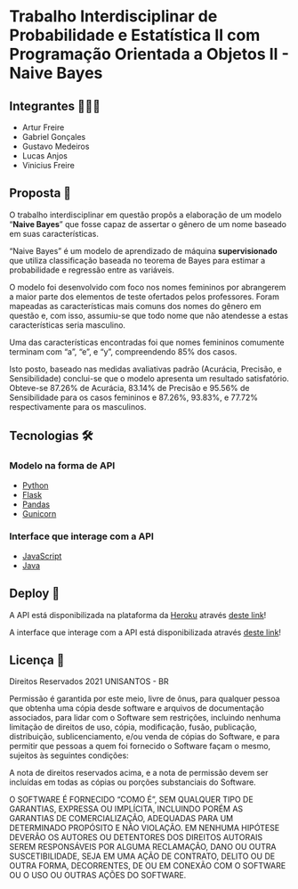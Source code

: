 # Trabalho Interdisciplinar de Probabilidade e Estatística II com Programação Orientada a Objetos II - Naive Bayes

## Integrantes 🧑🏻‍💻

- Artur Freire
- Gabriel Gonçales
- Gustavo Medeiros
- Lucas Anjos
- Vinicius Freire

## Proposta 👀

O trabalho interdisciplinar em questão propôs a elaboração de um modelo “**Naive Bayes**” que fosse capaz de assertar o gênero de um nome baseado em suas características.

“Naive Bayes” é um modelo de aprendizado de máquina **supervisionado** que utiliza classificação baseada no teorema de Bayes para estimar a probabilidade e regressão entre as variáveis.

O modelo foi desenvolvido com foco nos nomes femininos por abrangerem a maior parte dos elementos de teste ofertados pelos professores. Foram mapeadas as características mais comuns dos nomes do gênero em questão e, com isso, assumiu-se que todo nome que não atendesse a estas características seria masculino.

Uma das características encontradas foi que nomes femininos comumente terminam com “a”, “e”, e “y”, compreendendo 85% dos casos.

Isto posto, baseado nas medidas avaliativas padrão (Acurácia, Precisão, e Sensibilidade) conclui-se que o modelo apresenta um resultado satisfatório. Obteve-se 87.26% de Acurácia, 83.14% de Precisão e 95.56% de Sensibilidade para os casos femininos e 87.26%, 93.83%, e 77.72% respectivamente para os masculinos.

## Tecnologias 🛠

### Modelo na forma de API

- <a href="https://www.python.org/" target="_blank">Python</a>
- <a href="https://flask.palletsprojects.com/en/2.0.x/" target="_blank">Flask</a>
- <a href="https://pandas.pydata.org/" target="_blank">Pandas</a>
- <a href="https://gunicorn.org/" target="_blank">Gunicorn</a>

### Interface que interage com a API

- <a href="https://developer.mozilla.org/pt-BR/docs/Web/JavaScript" target="_blank">JavaScript</a>
- <a href="https://www.java.com/pt-BR/" target="_blank">Java</a>

## Deploy 🚀

A API está disponibilizada na plataforma da <a href="https://www.heroku.com/" target="_blank">Heroku</a> através <a href="https://interdisciplinar-prob-poo.herokuapp.com" target="_blank">deste link</a>!

A interface que interage com a API está disponibilizada através <a href="https://naive-nayes-1x5q9lp6y-luskas8.vercel.app" target="_blank">deste link</a>!

## Licença 💼

Direitos Reservados 2021 UNISANTOS - BR

Permissão é garantida por este meio, livre de ônus, para qualquer pessoa que obtenha uma cópia desde software e arquivos de documentação associados, para lidar com o Software sem restrições, incluindo nenhuma limitação de direitos de uso, cópia, modificação, fusão, publicação, distribuição, sublicenciamento, e/ou venda de cópias do Software, e para permitir que pessoas a quem foi fornecido o Software façam o mesmo, sujeitos às seguintes condições:

A nota de direitos reservados acima, e a nota de permissão devem ser incluídas em todas as cópias ou porções substanciais do Software.

O SOFTWARE É FORNECIDO “COMO É”, SEM QUALQUER TIPO DE GARANTIAS, EXPRESSA OU IMPLÍCITA, INCLUINDO PORÉM AS GARANTIAS DE COMERCIALIZAÇÃO, ADEQUADAS PARA UM DETERMINADO PROPÓSITO E NÃO VIOLAÇÃO. EM NENHUMA HIPÓTESE DEVERÃO OS AUTORES OU DETENTORES DOS DIREITOS AUTORAIS SEREM RESPONSÁVEIS POR ALGUMA RECLAMAÇÃO, DANO OU OUTRA SUSCETIBILIDADE, SEJA EM UMA AÇÃO DE CONTRATO, DELITO OU DE OUTRA FORMA, DECORRENTES, DE OU EM CONEXÃO COM O SOFTWARE OU O USO OU OUTRAS AÇÕES DO SOFTWARE.
